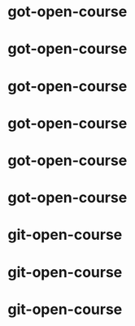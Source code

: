 # got-open-course
# got-open-course
# got-open-course
# got-open-course
# got-open-course
# got-open-course
# git-open-course
# git-open-course
# git-open-course
